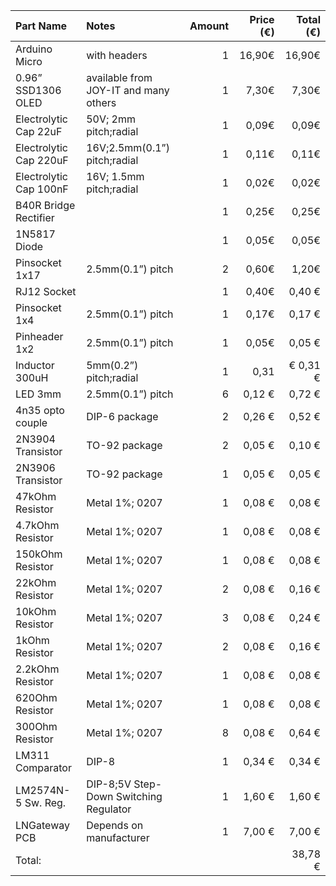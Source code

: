 
| Part Name | Notes | Amount | Price (€) | Total (€) |
| :-------------- | :--------- | ----------: | ----------: |----------: | 
|Arduino Micro |with headers |1 |16,90€| 16,90€|
|0.96” SSD1306 OLED| available from JOY-IT and many others |1 |7,30€| 7,30€
|Electrolytic Cap 22uF |50V; 2mm pitch;radial |1 |0,09€| 0,09€|
|Electrolytic Cap 220uF |16V;2.5mm(0.1”) pitch;radial |1 |0,11€| 0,11€|
|Electrolytic Cap 100nF |16V; 1.5mm pitch;radial| 1 |0,02€| 0,02€|
|B40R Bridge Rectifier| | 1 |0,25€| 0,25€|
|1N5817 Diode | |1 |0,05€| 0,05€|
|Pinsocket 1x17 |2.5mm(0.1”) pitch |2 |0,60€ |1,20€|
|RJ12 Socket | |1 |0,40€ |0,40 €|
|Pinsocket 1x4 |2.5mm(0.1”) pitch |1 |0,17€ |0,17 €|
|Pinheader 1x2 |2.5mm(0.1”) pitch |1 |0,05€ |0,05 €|
|Inductor 300uH |5mm(0.2”) pitch;radial |1 |0,31 |€ 0,31 €|
|LED 3mm |2.5mm(0.1”) pitch |6 |0,12 € |0,72 €|
|4n35 opto couple |DIP-6 package |2 |0,26 € |0,52 €|
|2N3904 Transistor |TO-92 package |2 |0,05 € |0,10 €|
|2N3906 Transistor |TO-92 package |1 |0,05 € |0,05 €|
|47kOhm Resistor |Metal 1%; 0207 |1 |0,08 € |0,08 €|
|4.7kOhm Resistor |Metal 1%; 0207 |1 |0,08 € |0,08 €|
|150kOhm Resistor |Metal 1%; 0207 |1 |0,08 € |0,08 €|
|22kOhm Resistor |Metal 1%; 0207 |2 |0,08 € |0,16 €|
|10kOhm Resistor |Metal 1%; 0207 |3 |0,08 € |0,24 €
|1kOhm Resistor |Metal 1%; 0207 |2 |0,08 € |0,16 €|
|2.2kOhm Resistor |Metal 1%; 0207 |1 |0,08 € |0,08 €|
|620Ohm Resistor |Metal 1%; 0207 |1 |0,08 € |0,08 €|
|300Ohm Resistor |Metal 1%; 0207 |8 |0,08 € |0,64 €|
|LM311 Comparator |DIP-8 |1 |0,34 € |0,34 €|
|LM2574N-5 Sw. Reg. |DIP-8;5V Step-Down Switching Regulator |1 |1,60 € |1,60 €|
|LNGateway PCB |Depends on manufacturer |1 |7,00 € |7,00 €|
|Total: | | | |38,78 €|
